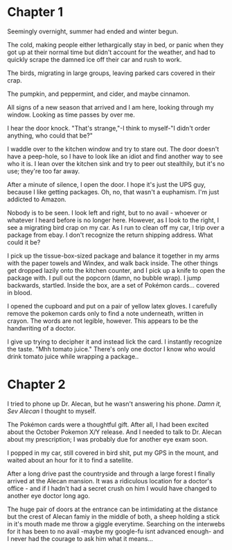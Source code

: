 # Chapter 1

Seemingly overnight, summer had ended and winter begun.  

The cold, making people either lethargically stay in bed, or panic when they got up at their normal time but didn't account for the weather, and had to quickly scrape the damned ice off their car and rush to work.

The birds, migrating in large groups, leaving parked cars covered in their crap.

The pumpkin, and peppermint, and cider, and maybe cinnamon. 

All signs of a new season that arrived and I am here, looking through my window. 
Looking as time passes by over me.

I hear the door knock. "That's strange,"-I think to myself-"I didn't order anything, who could that be?"

I waddle over to the kitchen window and try to stare out. The door doesn't have a peep-hole, so I have to look like an idiot and find another way to see who it is. I lean over the kitchen sink and try to peer out stealthily, but it's no use; they're too far away.

After a minute of silence, I open the door. I hope it's just the UPS guy, because I like getting packages. Oh, no, that wasn't a euphamism. I'm just addicted to Amazon.

Nobody is to be seen. I look left and right, but to no avail - whoever or whatever I heard before is no longer here. However, as I look to the right, I see a migrating bird crap on my car. As I run to clean off my car, I trip over a package from ebay. I don't recognize the return shipping address. What could it be?

I pick up the tissue-box-sized package and balance it together in my arms with the paper towels and Windex, and walk back inside.  The other things get dropped lazily onto the kitchen counter, and I pick up a knife to open the package with. I pull out the popcorn (damn, no bubble wrap). I jump backwards, startled. Inside the box, are a set of Pokémon cards... covered in blood.

I opened the cupboard and put on a pair of yellow latex gloves. I carefully remove the pokemon cards only to find a note underneath, written in crayon. The words are not legible, however. This appears to be the handwriting of a doctor.

I give up trying to decipher it and instead lick the card. I instantly recognize the taste. "Mhh tomato juice." There's only one doctor I know who would drink tomato juice while wrapping a package..

# Chapter 2

I tried to phone up Dr. Alecan, but he wasn't answering his phone. *Damn it, Sev Alecan* I thought to myself.

The Pokémon cards were a thoughtful gift. After all, I had been excited about the October Pokemon X/Y release. And I needed to talk to Dr. Alecan about my prescription; I was probably due for another eye exam soon.

I popped in my car, still covered in bird shit, put my GPS in the mount, and waited about an hour for it to find a satellite.

After a long drive past the countryside and through a large forest I finally arrived at the Alecan mansion. It was a ridiculous location for a doctor's office - and if I hadn't had a secret crush on him I would have changed to another eye doctor long ago.

The huge pair of doors at the entrance can be intimidating at the distance but the crest of Alecan famiy in the middle of both, a sheep holding a stick in it's mouth made me throw a giggle everytime.
Searching on the interwebs for it has been to no avail -maybe my google-fu isnt advanced enough- and I never had the courage to ask him what it means...